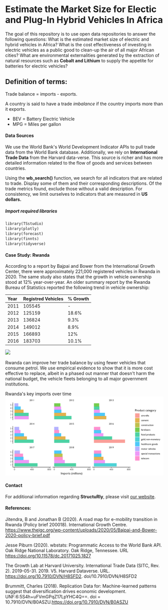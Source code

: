 # Estimate the Market Size for Electic and Plug-In Hybrid Vehicles In Africa
The goal of this repository is to use open data repositories to answer the following questions: What is the estimated market size of electric and hybrid vehicles in Africa? What is the cost effectiveness of investing in electric vehicles as a public good to clean-up the air of all major African cities? What are environmental externalities generated by the extraction of natural resources such as **Cobalt and Lithium** to supply the appetite for batteries for electric vehicles?


**Definition of terms:**
------------------------
Trade balance = imports - exports. 

A country is said to have a trade *imbalance* if the country imports more than it exports.

- BEV = Battery Electric Vehicle
- MPG = Miles per gallon


#### Data Sources
We use the World Bank's World Development Indicator APIs to pull trade data from the World Bank database. Additionally, we rely on **International Trade Data** from the Harvard data-verse. This source is richer and has more detailed information related to the flow of goods and services between countries.  

Using the **wb_search()** function, we search for all indicators that are related to trade. Display some of them and their corresponding descriptions. Of the trade metrics found, exclude those without a valid description. For consistency, we limit ourselves to indicators that are measured in **US dollars.**  

##### Import required libraries
```
library(TSstudio)
library(plotly)
library(forecast)
library(finnts)
library(tidyverse)
```

#### Case Study: Rwanda

According to a report by Bajpai and Bower from the International Growth Center, there were approximately 221,000 registered vehicles in Rwanda in 2020. The same study also states that the growth in vehicle ownership stood at 12% year-over-year. An older summary report by the Rwanda Bureau of Statistics reported the following trend in vehicle ownership: 

|Year    |Registred Vehicles   |% Growth| 
:---------|:-------------------|:-------|
|2011    |105545               |-       |
|2012    |125159               |18.6%   |
|2013    |136824               |9.3%    |
|2014    |149012               |8.9%    |
|2015    |166893               |12%     |
|2016    |183703               |10.1%   |

![](plots/auto_ownership_trend.png)

Rwanda can improve her trade balance by using fewer vehicles that consume petrol. We use empirical evidence to show that it is more cost effective to replace, albeit in a phased out manner that doesn't harm the national budget, the vehicle fleets belonging to all major government institutions.

Rwanda's key imports over time
![](plots/rwanda_imports.png)




#### Contact

For additional information regarding **StructuRly**, please visit [our website](https://www.greenautorwanda.com/).


#### References: 

Jitendra, B and Jonathan B (2020). A road map for e-mobility transition in Rwanda (Policy brief 200018).
  International Growth Centre.
  https://www.theigc.org/wp-content/uploads/2020/05/Bajpai-and-Bower-2020-policy-brief.pdf 
  
Jesse Piburn (2020). wbstats: Programmatic Access to the World Bank API. Oak Ridge
  National Laboratory. Oak Ridge, Tennessee. URL
  https://doi.org/10.11578/dc.20171025.1827
  
The Growth Lab at Harvard University. International Trade Data (SITC, Rev. 2).
  2019-05-31. 2019. V5. Harvard Dataverse. URL. https://doi.org/10.7910/DVN/H8SFD2. 
  doi/10.7910/DVN/H8SFD2

Brummitt, Charles (2018). Replication Data for: Machine-learned patterns suggest that
  diversification drives economic development. UNF:6:5S4h+uFVmGPqZ17LpYHC4Q==.
  doi = 10.7910/DVN/B0ASZU.https://doi.org/10.7910/DVN/B0ASZU